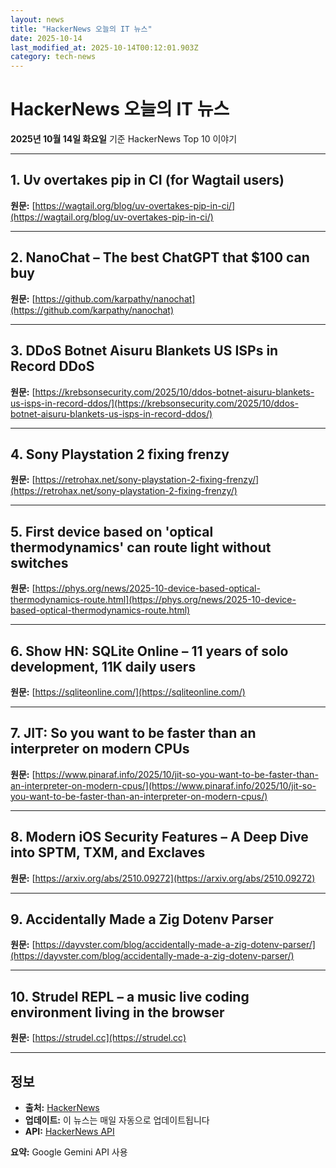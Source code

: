 ```yaml
---
layout: news
title: "HackerNews 오늘의 IT 뉴스"
date: 2025-10-14
last_modified_at: 2025-10-14T00:12:01.903Z
category: tech-news
---
```


# HackerNews 오늘의 IT 뉴스

**2025년 10월 14일 화요일** 기준 HackerNews Top 10 이야기

---


## 1. Uv overtakes pip in CI (for Wagtail users)

**원문:** [https://wagtail.org/blog/uv-overtakes-pip-in-ci/](https://wagtail.org/blog/uv-overtakes-pip-in-ci/)

---


## 2. NanoChat – The best ChatGPT that $100 can buy

**원문:** [https://github.com/karpathy/nanochat](https://github.com/karpathy/nanochat)

---


## 3. DDoS Botnet Aisuru Blankets US ISPs in Record DDoS

**원문:** [https://krebsonsecurity.com/2025/10/ddos-botnet-aisuru-blankets-us-isps-in-record-ddos/](https://krebsonsecurity.com/2025/10/ddos-botnet-aisuru-blankets-us-isps-in-record-ddos/)

---


## 4. Sony Playstation 2 fixing frenzy

**원문:** [https://retrohax.net/sony-playstation-2-fixing-frenzy/](https://retrohax.net/sony-playstation-2-fixing-frenzy/)

---


## 5. First device based on 'optical thermodynamics' can route light without switches

**원문:** [https://phys.org/news/2025-10-device-based-optical-thermodynamics-route.html](https://phys.org/news/2025-10-device-based-optical-thermodynamics-route.html)

---


## 6. Show HN: SQLite Online – 11 years of solo development, 11K daily users

**원문:** [https://sqliteonline.com/](https://sqliteonline.com/)

---


## 7. JIT: So you want to be faster than an interpreter on modern CPUs

**원문:** [https://www.pinaraf.info/2025/10/jit-so-you-want-to-be-faster-than-an-interpreter-on-modern-cpus/](https://www.pinaraf.info/2025/10/jit-so-you-want-to-be-faster-than-an-interpreter-on-modern-cpus/)

---


## 8. Modern iOS Security Features – A Deep Dive into SPTM, TXM, and Exclaves

**원문:** [https://arxiv.org/abs/2510.09272](https://arxiv.org/abs/2510.09272)

---


## 9. Accidentally Made a Zig Dotenv Parser

**원문:** [https://dayvster.com/blog/accidentally-made-a-zig-dotenv-parser/](https://dayvster.com/blog/accidentally-made-a-zig-dotenv-parser/)

---


## 10. Strudel REPL – a music live coding environment living in the browser

**원문:** [https://strudel.cc](https://strudel.cc)

---


## 정보

- **출처:** [HackerNews](https://news.ycombinator.com/)
- **업데이트:** 이 뉴스는 매일 자동으로 업데이트됩니다
- **API:** [HackerNews API](https://github.com/HackerNews/API)


**요약:** Google Gemini API 사용

